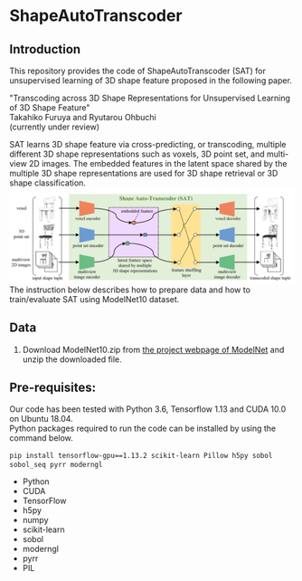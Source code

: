 # ShapeAutoTranscoder
## Introduction
This repository provides the code of ShapeAutoTranscoder (SAT) for unsupervised learning of 3D shape feature proposed in the following paper.<br>

"Transcoding across 3D Shape Representations for Unsupervised Learning of 3D Shape Feature"<br>
Takahiko Furuya and Ryutarou Ohbuchi<br>
(currently under review)<br>

SAT learns 3D shape feature via cross-predicting, or transcoding, multiple different 3D shape representations such as voxels, 3D point set, and multi-view 2D images. The embedded features in the latent space shared by the multiple 3D shape representations are used for 3D shape retrieval or 3D shape classification.
![pic](SAT.PNG)<br>
The instruction below describes how to prepare data and how to train/evaluate SAT using ModelNet10 dataset.

## Data
1. Download ModelNet10.zip from [the project webpage of ModelNet](https://modelnet.cs.princeton.edu/) and unzip the downloaded file.

## Pre-requisites:
Our code has been tested with Python 3.6, Tensorflow 1.13 and CUDA 10.0 on Ubuntu 18.04.<br>
Python packages required to run the code can be installed by using the command below. <br>
```
pip install tensorflow-gpu==1.13.2 scikit-learn Pillow h5py sobol sobol_seq pyrr moderngl
```
* Python
* CUDA
* TensorFlow
* h5py
* numpy
* scikit-learn
* sobol
* moderngl
* pyrr
* PIL


